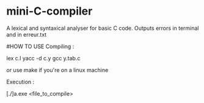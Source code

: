 # mini-C-compiler
A lexical and syntaxical analyser for basic C code. Outputs errors in terminal and in erreur.txt

#HOW TO USE
Compiling :

lex c.l
yacc -d c.y
gcc y.tab.c

or use make if you're on a linux machine

Execution :

[./]a.exe <file_to_compile>


